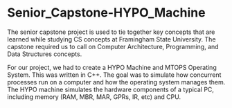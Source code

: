# Senior_Capstone-HYPO_Machine

The senior capstone project is used to tie together key concepts that are learned while studying CS concepts at Framingham State University. The capstone required us to call on Computer Architecture, Programming, and Data Structures concepts.

For our project, we had to create a HYPO Machine and MTOPS Operating System. This was written in C++. The goal was to simulate how concurrent processes run on a computer and how the operating system manages them. The HYPO machine simulates the hardware components of a typical PC, including memory (RAM, MBR, MAR, GPRs, IR, etc) and CPU.
